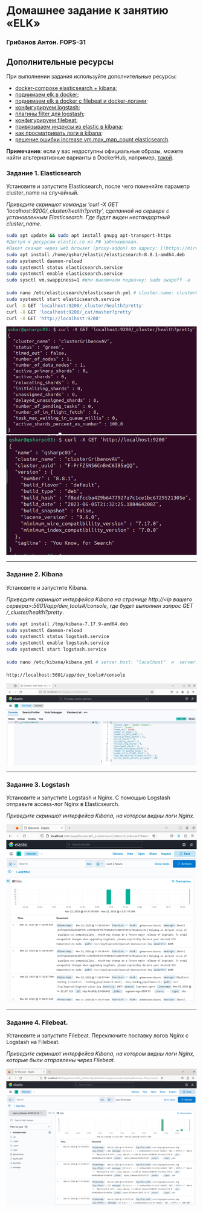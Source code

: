 # Домашнее задание к занятию «ELK»

### Грибанов Антон. FOPS-31

## Дополнительные ресурсы

При выполнении задания используйте дополнительные ресурсы:
- [docker-compose elasticsearch + kibana](11-03/docker-compose.yaml);
- [поднимаем elk в docker](https://www.elastic.co/guide/en/elasticsearch/reference/7.17/docker.html);
- [поднимаем elk в docker с filebeat и docker-логами](https://www.sarulabs.com/post/5/2019-08-12/sending-docker-logs-to-elasticsearch-and-kibana-with-filebeat.html);
- [конфигурируем logstash](https://www.elastic.co/guide/en/logstash/7.17/configuration.html);
- [плагины filter для logstash](https://www.elastic.co/guide/en/logstash/current/filter-plugins.html);
- [конфигурируем filebeat](https://www.elastic.co/guide/en/beats/libbeat/5.3/config-file-format.html);
- [привязываем индексы из elastic в kibana](https://www.elastic.co/guide/en/kibana/7.17/index-patterns.html);
- [как просматривать логи в kibana](https://www.elastic.co/guide/en/kibana/current/discover.html);
- [решение ошибки increase vm.max_map_count elasticsearch](https://stackoverflow.com/questions/42889241/how-to-increase-vm-max-map-count).

**Примечание**: если у вас недоступны официальные образы, можете найти альтернативные варианты в DockerHub, например, [такой](https://hub.docker.com/layers/bitnami/elasticsearch/7.17.13/images/sha256-8084adf6fa1cf24368337d7f62292081db721f4f05dcb01561a7c7e66806cc41?context=explore).

### Задание 1. Elasticsearch 

Установите и запустите Elasticsearch, после чего поменяйте параметр cluster_name на случайный. 

*Приведите скриншот команды 'curl -X GET 'localhost:9200/_cluster/health?pretty', сделанной на сервере с установленным Elasticsearch. Где будет виден нестандартный cluster_name*.
```bash
sudo apt update && sudo apt install gnupg apt-transport-https
#Доступ к ресурсам elastic.co из РФ заблокирован.
#Пакет скачал через web browser (proxy-addon) по адресу: [(https://mirrors.huaweicloud.com/elasticsearch/8.8.1/)]
sudo apt install /home/qshar/elastic/elasticsearch-8.8.1-amd64.deb
sudo systemctl daemon-reload
sudo systemctl status elasticsearch.service
sudo systemctl enable elasticsearch.service
sudo sysctl vm.swappiness=1 #или выключаем подкачку: sudo swapoff -a

sudo nano /etc/elasticsearch/elasticsearch.yml # cluster.name: clusterGribanovAV и network.host: localhost
sudo systemctl start elasticsearch.service
curl -X GET 'localhost:9200/_cluster/health?pretty'
curl -X GET 'localhost:9200/_cat/master?pretty'
curl -X GET 'http://localhost:9200'
```
 ![sdb_003](https://github.com/Qshar1408/sdb_03/blob/main/img/sdb_03_001.png)
 ![sdb_003](https://github.com/Qshar1408/sdb_03/blob/main/img/sdb_03_002.png)

---

### Задание 2. Kibana

Установите и запустите Kibana.

*Приведите скриншот интерфейса Kibana на странице http://<ip вашего сервера>:5601/app/dev_tools#/console, где будет выполнен запрос GET /_cluster/health?pretty*.

```bash
sudo apt install /tmp/kibana-7.17.9-amd64.deb
sudo systemctl daemon-reload
sudo systemctl status logstash.service
sudo systemctl enable logstash.service
sudo systemctl start logstash.service

sudo nano /etc/kibana/kibana.yml # server.host: "localhost"  и  server.port: 5601

http://localhost:5601/app/dev_tools#/console
```

 ![sdb_003](https://github.com/Qshar1408/sdb_03/blob/main/img/sdb_03_003.png)
 
---

### Задание 3. Logstash

Установите и запустите Logstash и Nginx. С помощью Logstash отправьте access-лог Nginx в Elasticsearch. 

*Приведите скриншот интерфейса Kibana, на котором видны логи Nginx.*
 
 ![sdb_003](https://github.com/Qshar1408/sdb_03/blob/main/img/sdb_03_004.png)
 
---

### Задание 4. Filebeat. 

Установите и запустите Filebeat. Переключите поставку логов Nginx с Logstash на Filebeat. 

*Приведите скриншот интерфейса Kibana, на котором видны логи Nginx, которые были отправлены через Filebeat.*

 ![sdb_003](https://github.com/Qshar1408/sdb_03/blob/main/img/sdb_03_005.png)

